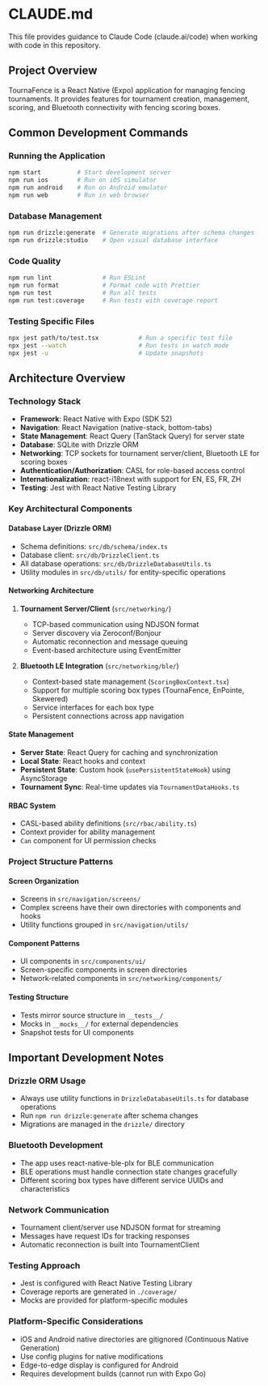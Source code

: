 # CLAUDE.md

This file provides guidance to Claude Code (claude.ai/code) when working with code in this repository.

## Project Overview

TournaFence is a React Native (Expo) application for managing fencing tournaments. It provides features for tournament creation, management, scoring, and Bluetooth connectivity with fencing scoring boxes.

## Common Development Commands

### Running the Application

```bash
npm start          # Start development server
npm run ios        # Run on iOS simulator
npm run android    # Run on Android emulator
npm run web        # Run in web browser
```

### Database Management

```bash
npm run drizzle:generate  # Generate migrations after schema changes
npm run drizzle:studio    # Open visual database interface
```

### Code Quality

```bash
npm run lint              # Run ESLint
npm run format            # Format code with Prettier
npm run test              # Run all tests
npm run test:coverage     # Run tests with coverage report
```

### Testing Specific Files

```bash
npx jest path/to/test.tsx           # Run a specific test file
npx jest --watch                    # Run tests in watch mode
npx jest -u                         # Update snapshots
```

## Architecture Overview

### Technology Stack

- **Framework**: React Native with Expo (SDK 52)
- **Navigation**: React Navigation (native-stack, bottom-tabs)
- **State Management**: React Query (TanStack Query) for server state
- **Database**: SQLite with Drizzle ORM
- **Networking**: TCP sockets for tournament server/client, Bluetooth LE for scoring boxes
- **Authentication/Authorization**: CASL for role-based access control
- **Internationalization**: react-i18next with support for EN, ES, FR, ZH
- **Testing**: Jest with React Native Testing Library

### Key Architectural Components

#### Database Layer (Drizzle ORM)

- Schema definitions: `src/db/schema/index.ts`
- Database client: `src/db/DrizzleClient.ts`
- All database operations: `src/db/DrizzleDatabaseUtils.ts`
- Utility modules in `src/db/utils/` for entity-specific operations

#### Networking Architecture

1. **Tournament Server/Client** (`src/networking/`)

    - TCP-based communication using NDJSON format
    - Server discovery via Zeroconf/Bonjour
    - Automatic reconnection and message queuing
    - Event-based architecture using EventEmitter

2. **Bluetooth LE Integration** (`src/networking/ble/`)
    - Context-based state management (`ScoringBoxContext.tsx`)
    - Support for multiple scoring box types (TournaFence, EnPointe, Skewered)
    - Service interfaces for each box type
    - Persistent connections across app navigation

#### State Management

- **Server State**: React Query for caching and synchronization
- **Local State**: React hooks and context
- **Persistent State**: Custom hook (`usePersistentStateHook`) using AsyncStorage
- **Tournament Sync**: Real-time updates via `TournamentDataHooks.ts`

#### RBAC System

- CASL-based ability definitions (`src/rbac/ability.ts`)
- Context provider for ability management
- `Can` component for UI permission checks

### Project Structure Patterns

#### Screen Organization

- Screens in `src/navigation/screens/`
- Complex screens have their own directories with components and hooks
- Utility functions grouped in `src/navigation/utils/`

#### Component Patterns

- UI components in `src/components/ui/`
- Screen-specific components in screen directories
- Network-related components in `src/networking/components/`

#### Testing Structure

- Tests mirror source structure in `__tests__/`
- Mocks in `__mocks__/` for external dependencies
- Snapshot tests for UI components

## Important Development Notes

### Drizzle ORM Usage

- Always use utility functions in `DrizzleDatabaseUtils.ts` for database operations
- Run `npm run drizzle:generate` after schema changes
- Migrations are managed in the `drizzle/` directory

### Bluetooth Development

- The app uses react-native-ble-plx for BLE communication
- BLE operations must handle connection state changes gracefully
- Different scoring box types have different service UUIDs and characteristics

### Network Communication

- Tournament client/server use NDJSON format for streaming
- Messages have request IDs for tracking responses
- Automatic reconnection is built into TournamentClient

### Testing Approach

- Jest is configured with React Native Testing Library
- Coverage reports are generated in `./coverage/`
- Mocks are provided for platform-specific modules

### Platform-Specific Considerations

- iOS and Android native directories are gitignored (Continuous Native Generation)
- Use config plugins for native modifications
- Edge-to-edge display is configured for Android
- Requires development builds (cannot run with Expo Go)
